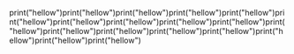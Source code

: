 print("hellow")print("hellow")print("hellow")print("hellow")print("hellow")print("hellow")print("hellow")print("hellow")print("hellow")print("hellow")print("hellow")print("hellow")print("hellow")print("hellow")print("hellow")print("hellow")print("hellow")print("hellow")
